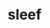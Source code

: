 ---
title: "sleef"
layout: cache
categories: [package, develop-2024-03-24]
meta: {"versions": ["3.5.1_2020-12-22"], "compilers": ["apple-clang@=15.0.0", "gcc@=11.4.0"], "oss": ["ubuntu22.04", "ventura"], "platforms": ["darwin", "linux"], "targets": ["aarch64", "neoverse_v1", "neoverse_v2", "x86_64_v3"], "stacks": ["e4s", "e4s-neoverse-v2", "e4s-neoverse_v1", "ml-darwin-aarch64-mps", "ml-linux-x86_64-cpu", "ml-linux-x86_64-cuda", "ml-linux-x86_64-rocm", "root"], "num_specs": 5, "num_specs_by_stack": {"ml-darwin-aarch64-mps": 1, "root": 5, "e4s-neoverse_v1": 1, "e4s-neoverse-v2": 1, "ml-linux-x86_64-rocm": 1, "ml-linux-x86_64-cpu": 1, "ml-linux-x86_64-cuda": 1, "e4s": 1}}
spec_details: [{"hash": "birs3pogimxquqw25avrp444q6j4e4tz", "compiler": "apple-clang@=15.0.0", "versions": ["3.5.1_2020-12-22"], "os": "ventura", "platform": "darwin", "target": "aarch64", "variants": ["build_system=cmake", "build_type=Release", "generator=ninja", "~ipo"], "stacks": ["ml-darwin-aarch64-mps", "root"], "size": "-", "tarball": "https://binaries.spack.io/develop-2024-03-24/build_cache/darwin-ventura-aarch64/apple-clang-15.0.0/sleef-3.5.1_2020-12-22/darwin-ventura-aarch64-apple-clang-15.0.0-sleef-3.5.1_2020-12-22-birs3pogimxquqw25avrp444q6j4e4tz.spack"}, {"hash": "evqchl6ipzcjf6dxtt6mr632e5alfkzq", "compiler": "gcc@=11.4.0", "versions": ["3.5.1_2020-12-22"], "os": "ubuntu22.04", "platform": "linux", "target": "neoverse_v1", "variants": ["build_system=cmake", "build_type=Release", "generator=ninja", "~ipo"], "stacks": ["e4s-neoverse_v1", "root"], "size": "-", "tarball": "https://binaries.spack.io/develop-2024-03-24/build_cache/linux-ubuntu22.04-neoverse_v1/gcc-11.4.0/sleef-3.5.1_2020-12-22/linux-ubuntu22.04-neoverse_v1-gcc-11.4.0-sleef-3.5.1_2020-12-22-evqchl6ipzcjf6dxtt6mr632e5alfkzq.spack"}, {"hash": "rjm2bheh7x3s42x37drpdhxb2g4a7axv", "compiler": "gcc@=11.4.0", "versions": ["3.5.1_2020-12-22"], "os": "ubuntu22.04", "platform": "linux", "target": "neoverse_v2", "variants": ["build_system=cmake", "build_type=Release", "generator=ninja", "~ipo"], "stacks": ["e4s-neoverse-v2", "root"], "size": "-", "tarball": "https://binaries.spack.io/develop-2024-03-24/build_cache/linux-ubuntu22.04-neoverse_v2/gcc-11.4.0/sleef-3.5.1_2020-12-22/linux-ubuntu22.04-neoverse_v2-gcc-11.4.0-sleef-3.5.1_2020-12-22-rjm2bheh7x3s42x37drpdhxb2g4a7axv.spack"}, {"hash": "dzzv3o2ip274urffnni5cr2q2siybhtw", "compiler": "gcc@=11.4.0", "versions": ["3.5.1_2020-12-22"], "os": "ubuntu22.04", "platform": "linux", "target": "x86_64_v3", "variants": ["build_system=cmake", "build_type=Release", "generator=ninja", "~ipo"], "stacks": ["ml-linux-x86_64-rocm", "ml-linux-x86_64-cpu", "root", "ml-linux-x86_64-cuda"], "size": "-", "tarball": "https://binaries.spack.io/develop-2024-03-24/build_cache/linux-ubuntu22.04-x86_64_v3/gcc-11.4.0/sleef-3.5.1_2020-12-22/linux-ubuntu22.04-x86_64_v3-gcc-11.4.0-sleef-3.5.1_2020-12-22-dzzv3o2ip274urffnni5cr2q2siybhtw.spack"}, {"hash": "j5krljp5qh32bumve5duy2eponeqx7qc", "compiler": "gcc@=11.4.0", "versions": ["3.5.1_2020-12-22"], "os": "ubuntu22.04", "platform": "linux", "target": "x86_64_v3", "variants": ["build_system=cmake", "build_type=Release", "generator=ninja", "~ipo"], "stacks": ["e4s", "root"], "size": "-", "tarball": "https://binaries.spack.io/develop-2024-03-24/build_cache/linux-ubuntu22.04-x86_64_v3/gcc-11.4.0/sleef-3.5.1_2020-12-22/linux-ubuntu22.04-x86_64_v3-gcc-11.4.0-sleef-3.5.1_2020-12-22-j5krljp5qh32bumve5duy2eponeqx7qc.spack"}]
---